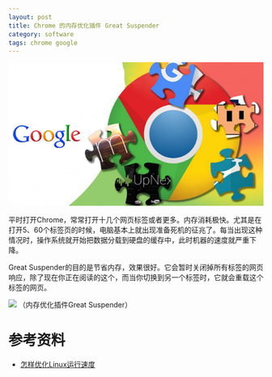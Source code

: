 ```yaml
---
layout: post
title: Chrome 的内存优化插件 Great Suspender
category: software
tags: chrome google
---
```


![](/assets/img/chrome2.jpg)

平时打开Chrome，常常打开十几个网页标签或者更多。内存消耗极快。尤其是在打开5、60个标签页的时候，电脑基本上就出现准备死机的征兆了。每当出现这种情况时，操作系统就开始把数据分载到硬盘的缓存中，此时机器的速度就严重下降。

Great Suspender的目的是节省内存，效果很好。它会暂时关闭掉所有标签的网页响应，除了现在你正在阅读的这个，而当你切换到另一个标签时，它就会重载这个标签的网页。

![](https://cdn.kelu.org/blog/2017/02/640.jpg)
（内存优化插件Great Suspender）

# 参考资料

* [怎样优化Linux运行速度](http://mp.weixin.qq.com/s?__biz=MjM5MDI5MjAyMA==&mid=2651384688&idx=2&sn=d4b930723d4e62ffe5ca93112834d729)

